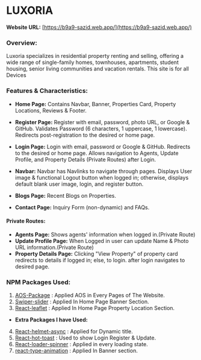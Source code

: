 # **LUXORIA**

**Website URL:** [https://b9a9-sazid.web.app/](https://b9a9-sazid.web.app/)

### Overview:
Luxoria specializes in residential property renting and selling, offering a wide range of single-family homes, townhouses, apartments, student housing, senior living communities and vacation rentals. This site is for all Devices

### Features & Characteristics:

- **Home Page:** Contains Navbar, Banner, Properties Card, Property Locations, Reviews & Footer.

- **Register Page:** Register with email, password, photo URL, or Google & GitHub. Validates Password (6 characters, 1 uppercase, 1 lowercase). Redirects post-registration to the desired or home page.

- **Login Page:** Login with email, password or Google & GitHub. Redirects to the desired or home page. Allows navigation to Agents, Update Profile, and Property Details (Private Routes) after Login.

- **Navbar:** Navbar has Navlinks to navigate through pages. Displays User image & functional Logout button when logged in; otherwise, displays default blank user image, login, and register button.

- **Blogs Page:** Recent Blogs on Properties.
- **Contact Page:** Inquiry Form (non-dynamic) and FAQs. 

#### Private Routes: 
- **Agents Page:** Shows agents' information when logged in.(Private Route)
- **Update Profile Page:** When Logged in user can update Name & Photo URL information.(Private Route) 
- **Property Details Page:** Clicking "View Property" of property card redirects to details  if logged in; else, to login. after login navigates to desired page.


### NPM Packages Used:

1. [AOS-Package](https://michalsnik.github.io/aos/) : Applied AOS in Every Pages of The Website.
2. [Swiper-slider](https://swiperjs.com/) : Applied In Home Page Banner Section.
3. [React-leaflet](https://react-leaflet.js.org/) : Applied In Home Page Property Location Section.

- **Extra Packages I have Used:** 
4. [React-helmet-async](https://www.npmjs.com/package/react-helmet-async) : Applied for Dynamic title.
5. [React-hot-toast](https://react-hot-toast.com/) : Used to show Login Register & Update.
6. [React-loader-spinner](https://www.npmjs.com/package/react-loader-spinner) : Applied in every loading state.
7. [react-type-animation](https://www.npmjs.com/package/react-type-animation) : Applied In Banner section.




